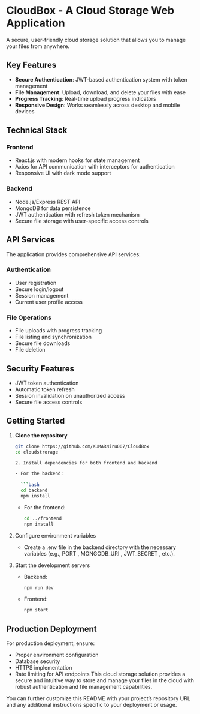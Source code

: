 # CloudBox - A Cloud Storage Web Application

A secure, user-friendly cloud storage solution that allows you to manage your files from anywhere.

## Key Features

- **Secure Authentication**: JWT-based authentication system with token management
- **File Management**: Upload, download, and delete your files with ease
- **Progress Tracking**: Real-time upload progress indicators
- **Responsive Design**: Works seamlessly across desktop and mobile devices

## Technical Stack

### Frontend

- React.js with modern hooks for state management
- Axios for API communication with interceptors for authentication
- Responsive UI with dark mode support

### Backend

- Node.js/Express REST API
- MongoDB for data persistence
- JWT authentication with refresh token mechanism
- Secure file storage with user-specific access controls

## API Services

The application provides comprehensive API services:

### Authentication

- User registration
- Secure login/logout
- Session management
- Current user profile access

### File Operations

- File uploads with progress tracking
- File listing and synchronization
- Secure file downloads
- File deletion

## Security Features

- JWT token authentication
- Automatic token refresh
- Session invalidation on unauthorized access
- Secure file access controls

## Getting Started

1. **Clone the repository**
   ```bash
   git clone https://github.com/KUMARNiru007/CloudBox
   cd cloudstrorage

   2. Install dependencies for both frontend and backend
   
   - For the backend:
     
     ```bash
     cd backend
     npm install
      ```
   - For the frontend:
     
     ```bash
     cd ../frontend
     npm install
      ```
3. Configure environment variables
   
   - Create a .env file in the backend directory with the necessary variables (e.g., PORT , MONGODB_URI , JWT_SECRET , etc.).
4. Start the development servers
   
   - Backend:
     ```bash
     npm run dev
      ```
   - Frontend:
     ```bash
     npm start
      ```
## Production Deployment
For production deployment, ensure:

- Proper environment configuration
- Database security
- HTTPS implementation
- Rate limiting for API endpoints
This cloud storage solution provides a secure and intuitive way to store and manage your files in the cloud with robust authentication and file management capabilities.

You can further customize this README with your project’s repository URL and any additional instructions specific to your deployment or usage.
